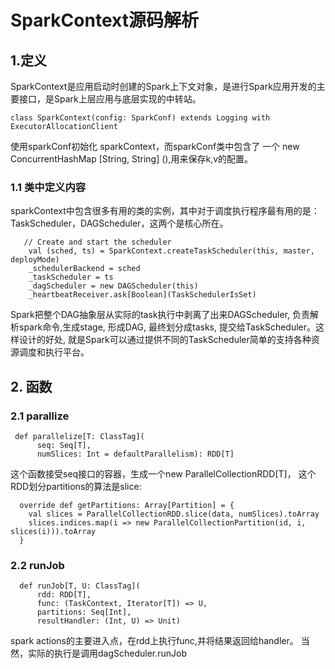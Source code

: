# SparkContext源码解析

## 1.定义
SparkContext是应用启动时创建的Spark上下文对象，是进行Spark应用开发的主要接口，是Spark上层应用与底层实现的中转站。  

```
class SparkContext(config: SparkConf) extends Logging with ExecutorAllocationClient
```
使用sparkConf初始化 sparkContext，而sparkConf类中包含了 一个 new ConcurrentHashMap [String, String] (),用来保存k,v的配置。 


### 1.1 类中定义内容

sparkContext中包含很多有用的类的实例，其中对于调度执行程序最有用的是：TaskScheduler，DAGScheduler，这两个是核心所在。

```
   // Create and start the scheduler
    val (sched, ts) = SparkContext.createTaskScheduler(this, master, deployMode)
    _schedulerBackend = sched
    _taskScheduler = ts
    _dagScheduler = new DAGScheduler(this)
    _heartbeatReceiver.ask[Boolean](TaskSchedulerIsSet)
```

Spark把整个DAG抽象层从实际的task执行中剥离了出来DAGScheduler, 负责解析spark命令,生成stage, 形成DAG, 最终划分成tasks, 提交给TaskScheduler。这样设计的好处, 就是Spark可以通过提供不同的TaskScheduler简单的支持各种资源调度和执行平台。



## 2. 函数

### 2.1 parallize

```
 def parallelize[T: ClassTag](
      seq: Seq[T],
      numSlices: Int = defaultParallelism): RDD[T]
```
这个函数接受seq接口的容器，生成一个new ParallelCollectionRDD[T]， 这个RDD划分partitions的算法是slice:  

```
  override def getPartitions: Array[Partition] = {
    val slices = ParallelCollectionRDD.slice(data, numSlices).toArray
    slices.indices.map(i => new ParallelCollectionPartition(id, i, slices(i))).toArray
  }
```

### 2.2 runJob

```
  def runJob[T, U: ClassTag](
      rdd: RDD[T],
      func: (TaskContext, Iterator[T]) => U,
      partitions: Seq[Int],
      resultHandler: (Int, U) => Unit)
```
spark actions的主要进入点，在rdd上执行func,并将结果返回给handler。
当然，实际的执行是调用dagScheduler.runJob